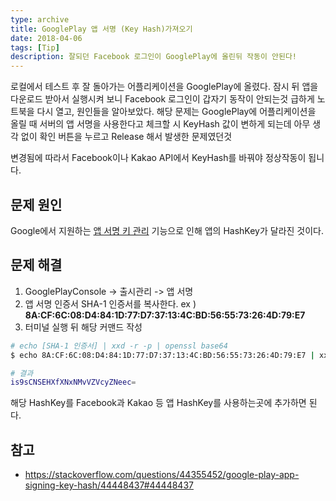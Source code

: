 ```yaml
---
type: archive
title: GooglePlay 앱 서명 (Key Hash)가져오기
date: 2018-04-06
tags: [Tip]
description: 잘되던 Facebook 로그인이 GooglePlay에 올린뒤 작동이 안된다!
---
```


로컬에서 테스트 후 잘 돌아가는 어플리케이션을 GooglePlay에 올렸다. 잠시 뒤 앱을 다운로드 받아서 실행시켜 보니 Facebook 로그인이 갑자기 동작이 안되는것 급하게 노트북을 다시 열고, 원인들을 알아보았다. 해당 문제는 GooglePlay에 어플리케이션을 올릴 때 서버의 앱 서명을 사용한다고 체크할 시 KeyHash 값이 변하게 되는데 아무 생각 없이 확인 버튼을 누르고 Release 해서 발생한 문제였던것

변경됨에 따라서 Facebook이나 Kakao API에서 KeyHash를 바꿔야 정상작동이 됩니다.

## 문제 원인

Google에서 지원하는 [앱 서명 키 관리](https://support.google.com/googleplay/android-developer/answer/7384423?hl=ko) 기능으로 인해 앱의 HashKey가 달라진 것이다.

## 문제 해결

1. GooglePlayConsole -> 출시관리 -> 앱 서명
2. 앱 서명 인증서 SHA-1 인증서를 복사한다. ex ) **8A:CF:6C:08:D4:84:1D:77:D7:37:13:4C:BD:56:55:73:26:4D:79:E7**
3. 터미널 실행 뒤 해당 커맨드 작성

```bash
# echo [SHA-1 인증서] | xxd -r -p | openssl base64
$ echo 8A:CF:6C:08:D4:84:1D:77:D7:37:13:4C:BD:56:55:73:26:4D:79:E7 | xxd -r -p | openssl base64

# 결과
is9sCNSEHXfXNxNMvVZVcyZNeec=
```

해당 HashKey를 Facebook과 Kakao 등 앱 HashKey를 사용하는곳에 추가하면 된다.

## 참고

* https://stackoverflow.com/questions/44355452/google-play-app-signing-key-hash/44448437#44448437